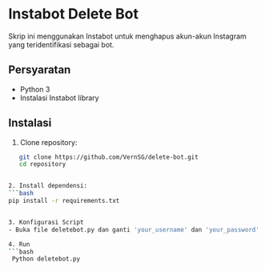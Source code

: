 # Instabot Delete Bot

Skrip ini menggunakan Instabot untuk menghapus akun-akun Instagram yang teridentifikasi sebagai bot.

## Persyaratan

- Python 3
- Instalasi Instabot library

## Instalasi

1. Clone repository:
```bash
   git clone https://github.com/VernSG/delete-bot.git
   cd repository


2. Install dependensi:
```bash
pip install -r requirements.txt


3. Konfigurasi Script
- Buka file deletebot.py dan ganti 'your_username' dan 'your_password' dengan username dan password Instagram Anda.

4. Run
```bash
 Python deletebot.py
